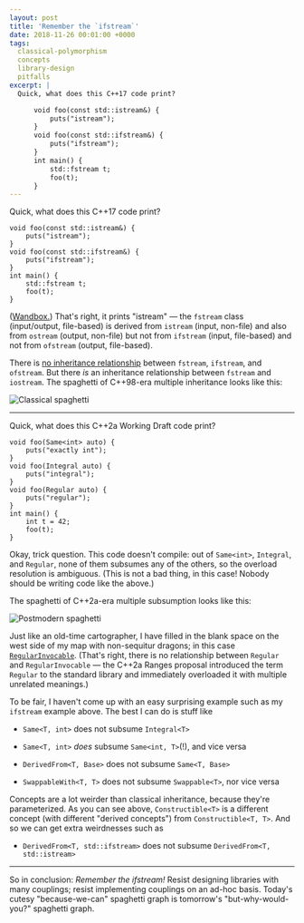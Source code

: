 ```yaml
---
layout: post
title: 'Remember the `ifstream`'
date: 2018-11-26 00:01:00 +0000
tags:
  classical-polymorphism
  concepts
  library-design
  pitfalls
excerpt: |
  Quick, what does this C++17 code print?

      void foo(const std::istream&) {
          puts("istream");
      }
      void foo(const std::ifstream&) {
          puts("ifstream");
      }
      int main() {
          std::fstream t;
          foo(t);
      }
---
```


Quick, what does this C++17 code print?

    void foo(const std::istream&) {
        puts("istream");
    }
    void foo(const std::ifstream&) {
        puts("ifstream");
    }
    int main() {
        std::fstream t;
        foo(t);
    }

([Wandbox.](https://wandbox.org/permlink/W18vsVNAL13NDu3e)) That's right, it prints "istream" —
the `fstream` class (input/output, file-based) is derived from `istream` (input, non-file)
and also from `ostream` (output, non-file) but not from `ifstream` (input, file-based) and
not from `ofstream` (output, file-based).

There is [no inheritance relationship](https://godbolt.org/z/EjfjKl)
between `fstream`, `ifstream`, and `ofstream`. But there *is* an inheritance relationship between
`fstream` and `iostream`. The spaghetti of C++98-era multiple inheritance looks like this:

![Classical spaghetti](/blog/images/2018-11-26-inheritance-spaghetti.png)

----

Quick, what does this C++2a Working Draft code print?

    void foo(Same<int> auto) {
        puts("exactly int");
    }
    void foo(Integral auto) {
        puts("integral");
    }
    void foo(Regular auto) {
        puts("regular");
    }
    int main() {
        int t = 42;
        foo(t);
    }

Okay, trick question. This code doesn't compile: out of `Same<int>`, `Integral`, and `Regular`, none
of them subsumes any of the others, so the overload resolution is ambiguous. (This is not a bad thing,
in this case! Nobody should be writing code like the above.)

The spaghetti of C++2a-era multiple subsumption looks like this:

![Postmodern spaghetti](/blog/images/2018-11-26-subsumption-spaghetti.png)

Just like an old-time cartographer, I have filled in the blank space on the west side of my map
with non-sequitur dragons; in this case [`RegularInvocable`](https://en.cppreference.com/w/cpp/concepts/Invocable).
(That's right, there is no relationship between `Regular` and `RegularInvocable` — the C++2a Ranges
proposal introduced the term `Regular` to the standard library and immediately overloaded it with
multiple unrelated meanings.)

To be fair, I haven't come up with an easy surprising example such as my `ifstream` example
above. The best I can do is stuff like

- `Same<T, int>` does not subsume `Integral<T>`

- `Same<T, int>` *does* subsume `Same<int, T>`(!), and vice versa

- `DerivedFrom<T, Base>` does not subsume `Same<T, Base>`

- `SwappableWith<T, T>` does not subsume `Swappable<T>`, nor vice versa

Concepts are a lot weirder than classical inheritance, because they're parameterized. As you can see
above, `Constructible<T>` is a different concept (with different "derived concepts")
from `Constructible<T, T>`. And so we can get extra weirdnesses such as

- `DerivedFrom<T, std::ifstream>` does not subsume `DerivedFrom<T, std::istream>`

----

So in conclusion: _Remember the ifstream!_ Resist designing libraries with many couplings;
resist implementing couplings on an ad-hoc basis. Today's cutesy "because-we-can" spaghetti graph
is tomorrow's "but-why-would-you?" spaghetti graph.
